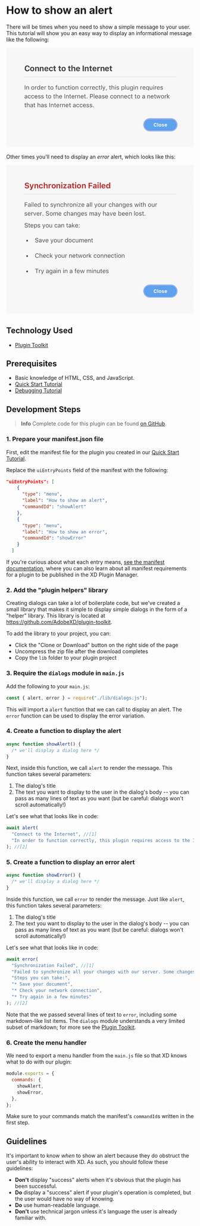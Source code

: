 # How to show an alert

There will be times when you need to show a simple message to your user. This tutorial will show you an easy way to display an informational message like the following:

![A typical alert message](./assets/OurAlert.png)

Other times you'll need to display an _error_ alert, which looks like this:

![An error alert](./assets/ErrorAlert.png)

## Technology Used

- [Plugin Toolkit](https://github.com/AdobeXD/plugin-toolkit)

## Prerequisites

- Basic knowledge of HTML, CSS, and JavaScript.
- [Quick Start Tutorial](/develop/tutorials/quick-start/)
- [Debugging Tutorial](/develop/tutorials/debugging/)

## Development Steps

> **Info**
> Complete code for this plugin can be found [on GitHub](https://github.com/AdobeXD/plugin-samples/tree/master/how-to-display-an-alert).

### 1. Prepare your manifest.json file

First, edit the manifest file for the plugin you created in our [Quick Start Tutorial](/develop/tutorials/quick-start).

Replace the `uiEntryPoints` field of the manifest with the following:

```json
"uiEntryPoints": [
    {
      "type": "menu",
      "label": "How to show an alert",
      "commandId": "showAlert"
    },
    {
      "type": "menu",
      "label": "How to show an error",
      "commandId": "showError"
    }
  ]
```

If you're curious about what each entry means, [see the manifest documentation](/develop/plugin-development/plugin-structure/manifest/), where you can also learn about all manifest requirements for a plugin to be published in the XD Plugin Manager.

### 2. Add the "plugin helpers" library

Creating dialogs can take a lot of boilerplate code, but we've created a small library that makes it simple to display simple dialogs in the form of a "helper" library. This library is located at https://github.com/AdobeXD/plugin-toolkit.

To add the library to your project, you can:

- Click the "Clone or Download" button on the right side of the page
- Uncompress the zip file after the download completes
- Copy the `lib` folder to your plugin project

### 3. Require the `dialogs` module in `main.js`

Add the following to your `main.js`:

```js
const { alert, error } = require("./lib/dialogs.js");
```

This will import a `alert` function that we can call to display an alert. The `error` function can be used to display the error variation.

### 4. Create a function to display the alert

```js
async function showAlert() {
  /* we'll display a dialog here */
}
```

Next, inside this function, we call `alert` to render the message. This function takes several parameters:

1. The dialog's title
2. The text you want to display to the user in the dialog's body -- you can pass as many lines of text as you want (but be careful: dialogs won't scroll automatically!)

Let's see what that looks like in code:

```js
await alert(
  "Connect to the Internet", //[1]
  "In order to function correctly, this plugin requires access to the Internet. Please connect to a network that has Internet access."
); //[2]
```

### 5. Create a function to display an error alert

```js
async function showError() {
  /* we'll display a dialog here */
}
```

Inside this function, we call `error` to render the message. Just like `alert`, this function takes several parameters:

1. The dialog's title
2. The text you want to display to the user in the dialog's body -- you can pass as many lines of text as you want (but be careful: dialogs won't scroll automatically!)

Let's see what that looks like in code:

```js
await error(
  "Synchronization Failed", //[1]
  "Failed to synchronize all your changes with our server. Some changes may have been lost.",
  "Steps you can take:",
  "* Save your document",
  "* Check your network connection",
  "* Try again in a few minutes"
); //[2]
```

Note that the we passed several lines of text to `error`, including some markdown-like list items. The `dialogs` module understands a very limited subset of markdown; for more see the [Plugin Toolkit](https://github.com/AdobeXD/plugin-toolkit).

### 6. Create the menu handler

We need to export a menu handler from the `main.js` file so that XD knows what to do with our plugin:

```js
module.exports = {
  commands: {
    showAlert,
    showError,
  },
};
```

Make sure to your commands match the manifest's `commandId`s written in the first step.

## Guidelines

It's important to know _when_ to show an alert because they do obstruct the user's ability to interact with XD. As such, you should follow these guidelines:

- **Don't** display "success" alerts when it's obvious that the plugin has been successful.
- **Do** display a "success" alert if your plugin's operation is completed, but the user would have no way of knowing.
- **Do** use human-readable language.
- **Don't** use technical jargon unless it's language the user is already familiar with.
